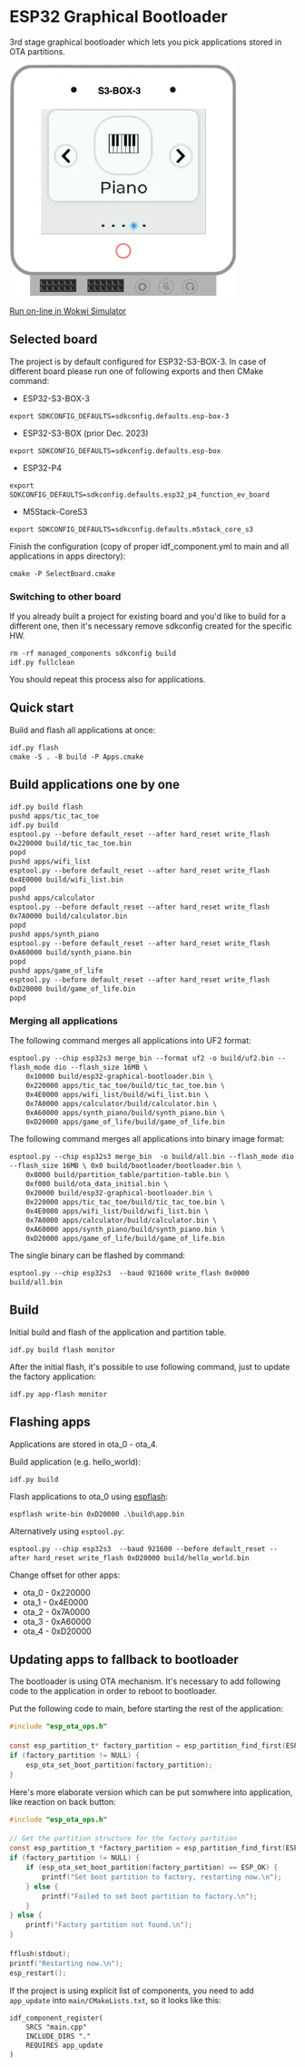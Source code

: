 # ESP32 Graphical Bootloader

3rd stage graphical bootloader which lets you pick applications stored in OTA partitions.

[![ESP32-S3-Box-3 Graphical Bootloader](doc/esp32-s3-box-3-graphical-bootloader.webp)](https://wokwi.com/experimental/viewer?diagram=https://github.com/georgik/esp32-graphical-bootloader/blob/main/diagram.json&firmware=https://github.com/georgik/esp32-graphical-bootloader/releases/download/v0.3/graphical-bootloader-esp32-box-3-uf2.bin)

[Run on-line in Wokwi Simulator](https://wokwi.com/experimental/viewer?diagram=https://github.com/georgik/esp32-graphical-bootloader/blob/main/diagram.json&firmware=https://github.com/georgik/esp32-graphical-bootloader/releases/download/v0.3/graphical-bootloader-esp32-box-3-uf2.bin)



## Selected board

The project is by default configured for ESP32-S3-BOX-3. In case of different board please run one of following exports and then CMake command:

- ESP32-S3-BOX-3
```shell
export SDKCONFIG_DEFAULTS=sdkconfig.defaults.esp-box-3
```

- ESP32-S3-BOX (prior Dec. 2023)
```shell
export SDKCONFIG_DEFAULTS=sdkconfig.defaults.esp-box
```

- ESP32-P4
```shell
export SDKCONFIG_DEFAULTS=sdkconfig.defaults.esp32_p4_function_ev_board
```

- M5Stack-CoreS3
```shell
export SDKCONFIG_DEFAULTS=sdkconfig.defaults.m5stack_core_s3
```

Finish the configuration (copy of proper idf_component.yml to main and all applications in apps directory):

```shell
cmake -P SelectBoard.cmake
```

### Switching to other board

If you already built a project for existing board and you'd like to build for a different one, then it's necessary remove sdkconfig created for the specific HW.

```shell
rm -rf managed_components sdkconfig build
idf.py fullclean
```

You should repeat this process also for applications.

## Quick start

Build and flash all applications at once:

```shell
idf.py flash
cmake -S . -B build -P Apps.cmake
```

## Build applications one by one

```shell
idf.py build flash
pushd apps/tic_tac_toe
idf.py build
esptool.py --before default_reset --after hard_reset write_flash 0x220000 build/tic_tac_toe.bin
popd
pushd apps/wifi_list
esptool.py --before default_reset --after hard_reset write_flash 0x4E0000 build/wifi_list.bin
popd
pushd apps/calculator
esptool.py --before default_reset --after hard_reset write_flash 0x7A0000 build/calculator.bin
popd
pushd apps/synth_piano
esptool.py --before default_reset --after hard_reset write_flash 0xA60000 build/synth_piano.bin
popd
pushd apps/game_of_life
esptool.py --before default_reset --after hard_reset write_flash 0xD20000 build/game_of_life.bin
popd
```

### Merging all applications

The following command merges all applications into UF2 format:

```shell
esptool.py --chip esp32s3 merge_bin --format uf2 -o build/uf2.bin --flash_mode dio --flash_size 16MB \
    0x10000 build/esp32-graphical-bootloader.bin \
    0x220000 apps/tic_tac_toe/build/tic_tac_toe.bin \
    0x4E0000 apps/wifi_list/build/wifi_list.bin \
    0x7A0000 apps/calculator/build/calculator.bin \
    0xA60000 apps/synth_piano/build/synth_piano.bin \
    0xD20000 apps/game_of_life/build/game_of_life.bin
```

The following command merges all applications into binary image format:
```shell
esptool.py --chip esp32s3 merge_bin  -o build/all.bin --flash_mode dio --flash_size 16MB \ 0x0 build/bootloader/bootloader.bin \
    0x8000 build/partition_table/partition-table.bin \
    0xf000 build/ota_data_initial.bin \
    0x20000 build/esp32-graphical-bootloader.bin \
    0x220000 apps/tic_tac_toe/build/tic_tac_toe.bin \
    0x4E0000 apps/wifi_list/build/wifi_list.bin \
    0x7A0000 apps/calculator/build/calculator.bin \
    0xA60000 apps/synth_piano/build/synth_piano.bin \
    0xD20000 apps/game_of_life/build/game_of_life.bin
```

The single binary can be flashed by command:

```shell
esptool.py --chip esp32s3  --baud 921600 write_flash 0x0000 build/all.bin
```

## Build

Initial build and flash of the application and partition table.

```shell
idf.py build flash monitor
```

After the initial flash, it's possible to use following command, just to update the factory application:

```shell
idf.py app-flash monitor
```

## Flashing apps

Applications are stored in ota_0 - ota_4.

Build application (e.g. hello_world):
```shell
idf.py build
```

Flash applications to ota_0 using [espflash](https://github.com/esp-rs/espflash/blob/main/espflash/README.md#installation):
```
espflash write-bin 0xD20000 .\build\app.bin
```

Alternatively using `esptool.py`:
```
esptool.py --chip esp32s3  --baud 921600 --before default_reset --after hard_reset write_flash 0xD20000 build/hello_world.bin
```

Change offset for other apps:
- ota_0 - 0x220000
- ota_1 - 0x4E0000
- ota_2 - 0x7A0000
- ota_3 - 0xA60000
- ota_4 - 0xD20000

## Updating apps to fallback to bootloader

The bootloader is using OTA mechanism. It's necessary to add following code to the application
in order to reboot to bootloader.

Put the following code to main, before starting the rest of the application:
```c
#include "esp_ota_ops.h"

const esp_partition_t* factory_partition = esp_partition_find_first(ESP_PARTITION_TYPE_APP, ESP_PARTITION_SUBTYPE_APP_FACTORY, NULL);
if (factory_partition != NULL) {
    esp_ota_set_boot_partition(factory_partition);
}
```

Here's more elaborate version which can be put somwhere into application, like reaction on back button:

```c
#include "esp_ota_ops.h"

// Get the partition structure for the factory partition
const esp_partition_t *factory_partition = esp_partition_find_first(ESP_PARTITION_TYPE_APP, ESP_PARTITION_SUBTYPE_APP_FACTORY, NULL);
if (factory_partition != NULL) {
    if (esp_ota_set_boot_partition(factory_partition) == ESP_OK) {
        printf("Set boot partition to factory, restarting now.\n");
    } else {
        printf("Failed to set boot partition to factory.\n");
    }
} else {
    printf("Factory partition not found.\n");
}

fflush(stdout);
printf("Restarting now.\n");
esp_restart();
```

If the project is using explicit list of components, you need to add `app_update` into `main/CMakeLists.txt`, so it looks like this:
```
idf_component_register(
    SRCS "main.cpp"
    INCLUDE_DIRS "."
    REQUIRES app_update
)
```
